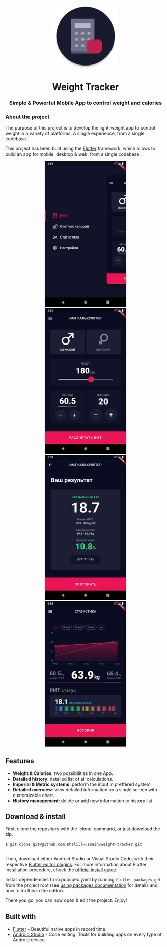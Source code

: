 <p align="center">
  <img src="https://raw.githubusercontent.com/KhalillHussein/weight-tracker/main/preview/icon.png" width="200">
</p>
<h1 align="center">Weight Tracker</h1>
<h3 align="center">Simple & Powerful Mobile App to control weight and calories</h3>


### About the project

The purpose of this project is to develop the light-weight app to control weight in a variety of platforms. A single experience, from a single codebase.


This project has been built using the [Flutter](https://flutter.io/) framework, which allows to build an app for mobile, desktop & web, from a single codebase.

<p align="center">
  <img src="https://raw.githubusercontent.com/KhalillHussein/weight-tracker/main/preview/menu.png" width="256" hspace="4">
  <img src="https://raw.githubusercontent.com/KhalillHussein/weight-tracker/main/preview/main.png" width="256" hspace="4">
  <img src="https://raw.githubusercontent.com/KhalillHussein/weight-tracker/main/preview/result.png" width="256" hspace="4">
  <img src="https://raw.githubusercontent.com/KhalillHussein/weight-tracker/main/preview/overview.png" width="256" hspace="4">
</p>

## Features

- **Weight & Calories**: two possibilities in one App.
- **Detailed history**: detailed list of all calculations.
- **Imperial & Metric systems**: perform the input in preffered system.
- **Detailed overview**: view detailed information on a single screen with customizable chart.
- **History management**: delete or add new information to history list.

## Download & install

First, clone the repository with the 'clone' command, or just download the zip.

```
$ git clone git@github.com:KhalillHussein/weight-tracker.git


```

Then, download either Android Studio or Visual Studio Code, with their respective [Flutter editor plugins](https://flutter.io/get-started/editor/). For more information about Flutter installation procedure, check the [official install guide](https://flutter.io/get-started/install/).

Install dependencies from pubspec.yaml by running `flutter packages get` from the project root (see [using packages documentation](https://flutter.io/using-packages/#adding-a-package-dependency-to-an-app) for details and how to do this in the editor).

There you go, you can now open & edit the project. Enjoy!

## Built with

- [Flutter](https://flutter.dev/) - Beautiful native apps in record time.
- [Android Studio](https://developer.android.com/studio/index.html/) - Code editing. Tools for building apps on every type of Android device.

